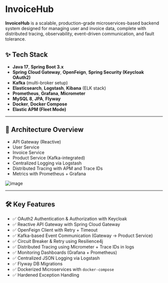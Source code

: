 # InvoiceHub

**InvoiceHub** is a scalable, production-grade microservices-based backend system designed for managing user and invoice data, complete with distributed tracing, observability, event-driven communication, and fault tolerance.

## ✨ Tech Stack

- **Java 17**, **Spring Boot 3.x**
- **Spring Cloud Gateway**, **OpenFeign**, **Spring Security (Keycloak OAuth2)**
- **Kafka** (multi-broker setup)
- **Elasticsearch**, **Logstash**, **Kibana** (ELK stack)
- **Prometheus**, **Grafana**, **Micrometer**
- **MySQL 8**, **JPA**, **Flyway**
- **Docker**, **Docker Compose**
- **Elastic APM (Fleet Mode)**

---

## 🧩 Architecture Overview

- API Gateway (Reactive)
- User Service
- Invoice Service
- Product Service (Kafka-integrated)
- Centralized Logging via Logstash
- Distributed Tracing with APM and Trace IDs
- Metrics with Prometheus + Grafana

![image](https://github.com/user-attachments/assets/2618210f-aefc-4f48-9c8d-6c0b58209529)


---

## 🛠 Key Features

- ✅ OAuth2 Authentication & Authorization with Keycloak
- ✅ Reactive API Gateway with Spring Cloud Gateway
- ✅ OpenFeign Client with Retry + Timeout
- ✅ Kafka-based Event Communication (Gateway → Product Service)
- ✅ Circuit Breaker & Retry using Resilience4j
- ✅ Distributed Tracing using Micrometer + Trace IDs in logs
- ✅ Monitoring Dashboards (Grafana + Prometheus)
- ✅ Centralized JSON Logging via Logstash
- ✅ Flyway DB Migrations
- ✅ Dockerized Microservices with `docker-compose`
- ✅ Hardened Exception Handling
